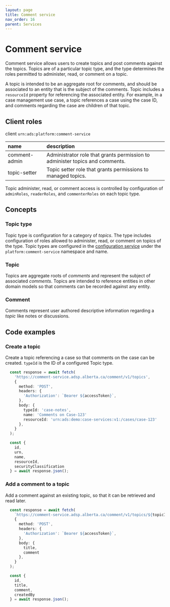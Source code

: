 ```yaml
---
layout: page
title: Comment service
nav_order: 16
parent: Services
---
```


# Comment service
Comment service allows users to create topics and post comments against the topics. Topics are of a particular topic type, and the type determines the roles permitted to administer, read, or comment on a topic.

A topic is intended to be an aggregate root for comments, and should be associated to an entity that is the subject of the comments. Topic includes a `resourceId` property for referencing the associated entity. For example, in a case management use case, a topic references a case using the case ID, and comments regarding the case are children of that topic.

## Client roles
client `urn:ads:platform:comment-service`

| name | description |
|:-|:-|
| comment-admin | Administrator role that grants permission to administer topics and comments. |
| topic-setter | Topic setter role that grants permissions to managed topics. |

Topic administer, read, or comment access is controlled by configuration of `adminRoles`, `readerRoles`, and `commenterRoles` on each topic type.

## Concepts
### Topic type
Topic type is configuration for a category of *topics*. The type includes configuration of roles allowed to administer, read, or comment on topics of the type. Topic types are configured in the [configuration service](configuration-service.md) under the `platform:comment-service` namespace and name.

### Topic
Topics are aggregate roots of *comments* and represent the subject of associated *comments*. Topics are intended to reference entities in other domain models so that comments can be recorded against any entity.

### Comment
Comments represent user authored descriptive information regarding a *topic* like notes or discussions.

## Code examples

### Create a topic
Create a topic referencing a case so that comments on the case can be created. `typeId` is the ID of a configured Topic type.

```typescript
  const response = await fetch(
    'https://comment-service.adsp.alberta.ca/comment/v1/topics',
    {
      method: 'POST',
      headers: {
        'Authorization': `Bearer ${accessToken}`,
      },
      body: {
        typeId: 'case-notes',
        name: 'Comments on Case-123'
        resourceId: 'urn:ads:demo:case-services:v1:/cases/case-123'
      },
    }
  );

  const {
    id,
    urn,
    name,
    resourceId,
    securityClassification
  } = await response.json();
```

### Add a comment to a topic
Add a comment against an existing topic, so that it can be retrieved and read later.

```typescript
  const response = await fetch(
    `https://comment-service.adsp.alberta.ca/comment/v1/topics/${topicId}/comments`,
    {
      method: 'POST',
      headers: {
        'Authorization': `Bearer ${accessToken}`,
      },
      body: {
        title,
        comment
      },
    }
  );

  const {
    id,
    title,
    comment,
    createdBy
  } = await response.json();
```
